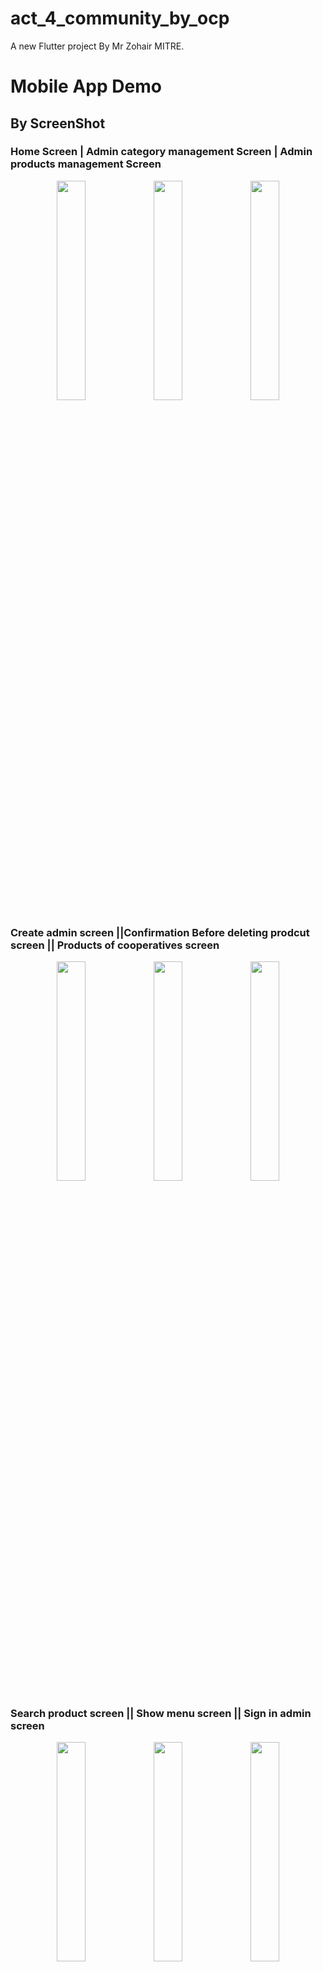 # act_4_community_by_ocp

A new Flutter project By Mr Zohair MITRE.

# Mobile App Demo

## By ScreenShot

### Home Screen | Admin category management Screen | Admin products management Screen

<p align="center">
<img src="https://user-images.githubusercontent.com/103313351/214437174-18caa649-8664-4df9-9666-94c27b047cac.jpeg" width="30%">
<img src="https://user-images.githubusercontent.com/103313351/214437154-34f0f4a5-8e54-43ee-8feb-91214af8a096.jpeg" width="30%">
<img src="https://user-images.githubusercontent.com/103313351/214437203-f25ffa66-ad33-4986-90dc-60d86248f391.jpeg" width="30%">
</p>

### Create admin screen ||Confirmation Before deleting prodcut screen || Products of cooperatives screen

<p align="center">
<img src="https://user-images.githubusercontent.com/103313351/214437251-877eaa5d-c6e3-4109-972d-b9cccbd48c11.jpeg" width="30%">
<img src="https://user-images.githubusercontent.com/103313351/214437251-877eaa5d-c6e3-4109-972d-b9cccbd48c11.jpeg" width="30%">
<img src="https://user-images.githubusercontent.com/103313351/214437274-5043fc6b-1f96-4772-87cb-0f4aa25df82f.jpeg" width="30%">
</p>

### Search product screen || Show menu screen || Sign in admin screen

<p align="center">
<img src="https://user-images.githubusercontent.com/103313351/214437325-10351681-50da-448d-9cf1-8a2b69ffc701.jpeg" width="30%">
<img src="https://user-images.githubusercontent.com/103313351/214437336-eb2b4902-985f-4146-a967-009f7d8b6a00.jpeg" width="30%">
<img src="https://user-images.githubusercontent.com/103313351/214437347-dc49a8ec-5f4d-43f4-bbe1-b89f2c6abbcd.jpeg" width="30%">
</p>

### Add category screen || Add cooperative screen || Add cooperative screen

<p align="center">
<img src="https://user-images.githubusercontent.com/103313351/214437364-6c8ed836-88d3-4034-8b79-6c1bbb499781.jpeg" width="30%">
<img src="https://user-images.githubusercontent.com/103313351/214437374-e8bec4f5-8664-46b8-a03f-fcf10310be12.jpeg" width="30%">
<img src="https://user-images.githubusercontent.com/103313351/214437391-999297d9-f280-4b95-8a6e-329523dd8afd.jpeg" width="30%">
</p>

### Add product screen || Add product screen confirmation || Add product screen

<p align="center">
<img src="https://user-images.githubusercontent.com/103313351/214437431-f6d3768e-a8c3-4419-bb6a-ed573250a074.jpeg" width="30%">
<img src="https://user-images.githubusercontent.com/103313351/214437451-e9d8e816-ac5c-473d-87b2-7f7027ceabe0.jpeg" width="30%">
<img src="https://user-images.githubusercontent.com/103313351/214437464-40e39217-68f6-45fb-9584-f9e5ec0ba340.jpeg" width="30%">
</p>

## By Video 

https://user-images.githubusercontent.com/103313351/214361739-ff1f6dd1-e06a-4c63-92af-7b96329f133a.mp4

## Getting Started

This project is a starting point for a Flutter application.

A few resources to get you started if this is your first Flutter project:

- [Lab: Write your first Flutter app](https://docs.flutter.dev/get-started/codelab)
- [Cookbook: Useful Flutter samples](https://docs.flutter.dev/cookbook)

For help getting started with Flutter development, view the
[online documentation](https://docs.flutter.dev/), which offers tutorials,
samples, guidance on mobile development, and a full API reference.
